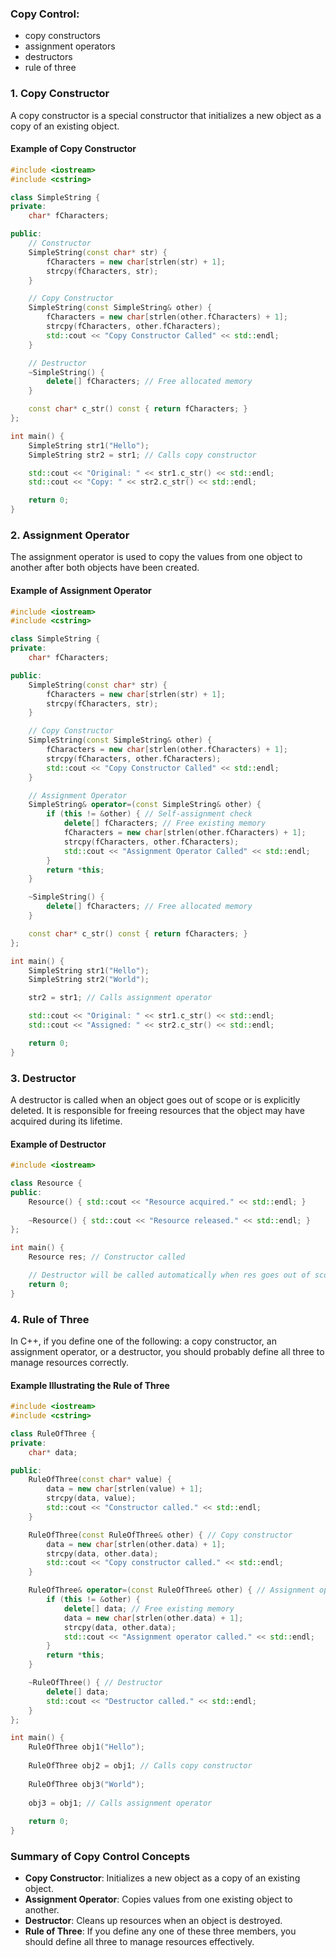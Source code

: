 ### Copy Control:
- copy constructors
- assignment operators
- destructors
- rule of three

### 1. Copy Constructor

A copy constructor is a special constructor that initializes a new object as a copy of an existing object.

#### Example of Copy Constructor

```cpp
#include <iostream>
#include <cstring>

class SimpleString {
private:
    char* fCharacters;

public:
    // Constructor
    SimpleString(const char* str) {
        fCharacters = new char[strlen(str) + 1];
        strcpy(fCharacters, str);
    }

    // Copy Constructor
    SimpleString(const SimpleString& other) {
        fCharacters = new char[strlen(other.fCharacters) + 1];
        strcpy(fCharacters, other.fCharacters);
        std::cout << "Copy Constructor Called" << std::endl;
    }

    // Destructor
    ~SimpleString() {
        delete[] fCharacters; // Free allocated memory
    }

    const char* c_str() const { return fCharacters; }
};

int main() {
    SimpleString str1("Hello");
    SimpleString str2 = str1; // Calls copy constructor

    std::cout << "Original: " << str1.c_str() << std::endl;
    std::cout << "Copy: " << str2.c_str() << std::endl;

    return 0;
}
```

### 2. Assignment Operator

The assignment operator is used to copy the values from one object to another after both objects have been created.

#### Example of Assignment Operator

```cpp
#include <iostream>
#include <cstring>

class SimpleString {
private:
    char* fCharacters;

public:
    SimpleString(const char* str) {
        fCharacters = new char[strlen(str) + 1];
        strcpy(fCharacters, str);
    }

    // Copy Constructor
    SimpleString(const SimpleString& other) {
        fCharacters = new char[strlen(other.fCharacters) + 1];
        strcpy(fCharacters, other.fCharacters);
        std::cout << "Copy Constructor Called" << std::endl;
    }

    // Assignment Operator
    SimpleString& operator=(const SimpleString& other) {
        if (this != &other) { // Self-assignment check
            delete[] fCharacters; // Free existing memory
            fCharacters = new char[strlen(other.fCharacters) + 1];
            strcpy(fCharacters, other.fCharacters);
            std::cout << "Assignment Operator Called" << std::endl;
        }
        return *this;
    }

    ~SimpleString() {
        delete[] fCharacters; // Free allocated memory
    }

    const char* c_str() const { return fCharacters; }
};

int main() {
    SimpleString str1("Hello");
    SimpleString str2("World");

    str2 = str1; // Calls assignment operator

    std::cout << "Original: " << str1.c_str() << std::endl;
    std::cout << "Assigned: " << str2.c_str() << std::endl;

    return 0;
}
```

### 3. Destructor

A destructor is called when an object goes out of scope or is explicitly deleted. It is responsible for freeing resources that the object may have acquired during its lifetime.

#### Example of Destructor

```cpp
#include <iostream>

class Resource {
public:
    Resource() { std::cout << "Resource acquired." << std::endl; }
    
    ~Resource() { std::cout << "Resource released." << std::endl; }
};

int main() {
    Resource res; // Constructor called

    // Destructor will be called automatically when res goes out of scope
    return 0;
}
```

### 4. Rule of Three

In C++, if you define one of the following: a copy constructor, an assignment operator, or a destructor, you should probably define all three to manage resources correctly.

#### Example Illustrating the Rule of Three

```cpp
#include <iostream>
#include <cstring>

class RuleOfThree {
private:
    char* data;

public:
    RuleOfThree(const char* value) {
        data = new char[strlen(value) + 1];
        strcpy(data, value);
        std::cout << "Constructor called." << std::endl;
    }

    RuleOfThree(const RuleOfThree& other) { // Copy constructor
        data = new char[strlen(other.data) + 1];
        strcpy(data, other.data);
        std::cout << "Copy constructor called." << std::endl;
    }

    RuleOfThree& operator=(const RuleOfThree& other) { // Assignment operator
        if (this != &other) {
            delete[] data; // Free existing memory
            data = new char[strlen(other.data) + 1];
            strcpy(data, other.data);
            std::cout << "Assignment operator called." << std::endl;
        }
        return *this;
    }

    ~RuleOfThree() { // Destructor
        delete[] data;
        std::cout << "Destructor called." << std::endl;
    }
};

int main() {
    RuleOfThree obj1("Hello");
    
    RuleOfThree obj2 = obj1; // Calls copy constructor
    
    RuleOfThree obj3("World");
    
    obj3 = obj1; // Calls assignment operator
    
    return 0;
}
```

### Summary of Copy Control Concepts

- **Copy Constructor**: Initializes a new object as a copy of an existing object.
- **Assignment Operator**: Copies values from one existing object to another.
- **Destructor**: Cleans up resources when an object is destroyed.
- **Rule of Three**: If you define any one of these three members, you should define all three to manage resources effectively.
